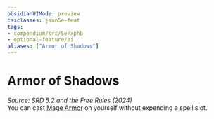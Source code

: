 ```yaml
---
obsidianUIMode: preview
cssclasses: json5e-feat
tags:
- compendium/src/5e/xphb
- optional-feature/ei
aliases: ["Armor of Shadows"]
---
```

# Armor of Shadows
*Source: SRD 5.2 and the Free Rules (2024)*  
You can cast [Mage Armor](mage-armor-xphb.md) on yourself without expending a spell slot.